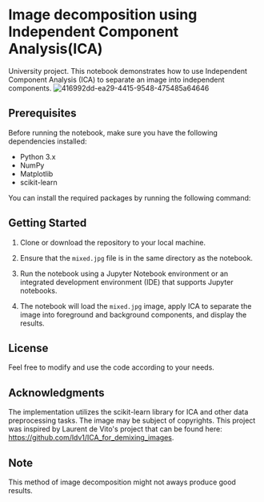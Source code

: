# Image decomposition using Independent Component Analysis(ICA)

University project.
This notebook demonstrates how to use Independent Component Analysis (ICA) to separate an image into independent components.
![416992dd-ea29-4415-9548-475485a64646](https://github.com/viktor436/Image-decomposition-using-ICA/assets/75243626/96373c69-5f31-4419-85d5-dd15a948c52c)

## Prerequisites

Before running the notebook, make sure you have the following dependencies installed:


- Python 3.x
- NumPy
- Matplotlib
- scikit-learn

You can install the required packages by running the following command:

## Getting Started

1. Clone or download the repository to your local machine.

2. Ensure that the `mixed.jpg` file is in the same directory as the notebook.

3. Run the notebook using a Jupyter Notebook environment or an integrated development environment (IDE) that supports Jupyter notebooks.

4. The notebook will load the `mixed.jpg` image, apply ICA to separate the image into foreground and background components, and display the results.

## License

Feel free to modify and use the code according to your needs.

## Acknowledgments

The implementation utilizes the scikit-learn library for ICA and other data preprocessing tasks. The image may be subject of copyrights. This project was inspired by Laurent de Vito's project that can be found here: https://github.com/ldv1/ICA_for_demixing_images.

## Note

This method of image decomposition might not aways produce good results.

